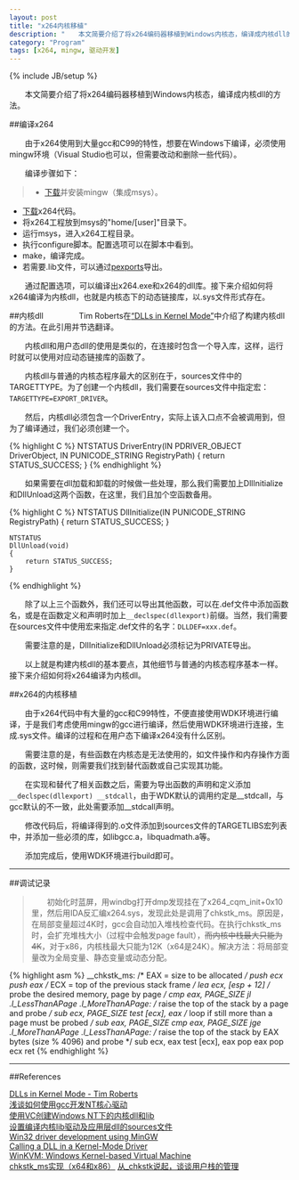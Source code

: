 ```yaml
---
layout: post
title: "x264内核移植"
description: "　　本文简要介绍了将x264编码器移植到Windows内核态，编译成内核dll的方法。"
category: "Program"
tags: [x264, mingw, 驱动开发]
---
```

{% include JB/setup %}

　　本文简要介绍了将x264编码器移植到Windows内核态，编译成内核dll的方法。

##编译x264

　　由于x264使用到大量gcc和C99的特性，想要在Windows下编译，必须使用mingw环境（Visual Studio也可以，但需要改动和删除一些代码）。

　　编译步骤如下：

>* [下载](http://sourceforge.net/projects/mingw/files/)并安装mingw（集成msys）。
* [下载](http://download.videolan.org/pub/videolan/x264/)x264代码。
* 将x264工程放到msys的"home/[user]"目录下。
* 运行msys，进入x264工程目录。
* 执行configure脚本。配置选项可以在脚本中看到。
* make，编译完成。
* 若需要.lib文件，可以通过[pexports](http://sourceforge.net/projects/mingw/files/MinGW/Extension/pexports/)导出。

　　通过配置选项，可以编译出x264.exe和x264的dll库。接下来介绍如何将x264编译为内核dll，也就是内核态下的动态链接库，以.sys文件形式存在。

##内核dll
　　
　　Tim Roberts在[“DLLs in Kernel Mode”](http://www.wd-3.com/archive/KernelDlls.htm)中介绍了构建内核dll的方法。在此引用并节选翻译。

　　内核dll和用户态dll的使用是类似的，在连接时包含一个导入库，这样，运行时就可以使用对应动态链接库的函数了。

　　内核dll与普通的内核态程序最大的区别在于，sources文件中的TARGETTYPE。为了创建一个内核dll，我们需要在sources文件中指定宏：`TARGETTYPE=EXPORT_DRIVER`。

　　然后，内核dll必须包含一个DriverEntry，实际上该入口点不会被调用到，但为了编译通过，我们必须创建一个。

{% highlight C %}
    NTSTATUS
    DriverEntry(IN PDRIVER_OBJECT DriverObject,
                IN PUNICODE_STRING RegistryPath)
    {
        return STATUS_SUCCESS;
    }
{% endhighlight %}

　　如果需要在dll加载和卸载的时候做一些处理，那么我们需要加上DllInitialize和DllUnload这两个函数，在这里，我们且加个空函数备用。

{% highlight C %}
    NTSTATUS
    DllInitialize(IN PUNICODE_STRING RegistryPath)
    {
        return STATUS_SUCCESS;
    }

    NTSTATUS
    DllUnload(void)
    {
        return STATUS_SUCCESS;
    }
{% endhighlight %}

　　除了以上三个函数外，我们还可以导出其他函数，可以在.def文件中添加函数名，或是在函数定义和声明时加上`__declspec(dllexport)`前缀。当然，我们需要在sources文件中使用宏来指定.def文件的名字：`DLLDEF=xxx.def`。

　　需要注意的是，DllInitialize和DllUnload必须标记为PRIVATE导出。

　　以上就是构建内核dll的基本要点，其他细节与普通的内核态程序基本一样。接下来介绍如何将x264编译为内核dll。

##x264的内核移植

　　由于x264代码中有大量的gcc和C99特性，不便直接使用WDK环境进行编译，于是我们考虑使用mingw的gcc进行编译，然后使用WDK环境进行连接，生成.sys文件。编译的过程和在用户态下编译x264没有什么区别。

　　需要注意的是，有些函数在内核态是无法使用的，如文件操作和内存操作方面的函数，这时候，则需要我们找到替代函数或自己实现其功能。

　　在实现和替代了相关函数之后，需要为导出函数的声明和定义添加`__declspec(dllexport) __stdcall`，由于WDK默认的调用约定是__stdcall，与gcc默认的不一致，此处需要添加__stdcall声明。

　　修改代码后，将编译得到的.o文件添加到sources文件的TARGETLIBS宏列表中，并添加一些必须的库，如libgcc.a，libquadmath.a等。

　　添加完成后，使用WDK环境进行build即可。

-----------------------------------------------------

##调试记录

>　　初始化时蓝屏，用windbg打开dmp发现挂在了x264_cqm_init+0x10里，然后用IDA反汇编x264.sys，发现此处是调用了chkstk_ms。原因是，在局部变量超过4K时，gcc会自动加入堆栈检查代码。在执行chkstk_ms时，会扩充堆栈大小（过程中会触发page fault），<s>而内核中栈最大只能为4K</s>，对于x86，内核栈最大只能为12K（x64是24K）。解决方法：将局部变量改为全局变量、静态变量或动态分配。

{% highlight asm %}
__chkstk_ms:
    /* EAX = size to be allocated */
    push ecx
    push eax
    /* ECX = top of the previous stack frame */
    lea ecx, [esp + 12]
    /* probe the desired memory, page by page */
    cmp eax, PAGE_SIZE
    jl .l_LessThanAPage
.l_MoreThanAPage:
    /* raise the top of the stack by a page and probe */
    sub ecx, PAGE_SIZE
    test [ecx], eax
    /* loop if still more than a page must be probed */
    sub eax, PAGE_SIZE
    cmp eax, PAGE_SIZE
    jge .l_MoreThanAPage
.l_LessThanAPage:
    /* raise the top of the stack by EAX bytes (size % 4096) and probe */
    sub ecx, eax
    test [ecx], eax
    pop eax
    pop ecx
    ret
{% endhighlight %}

-----------------------------------------------------------------

##References

[DLLs in Kernel Mode - Tim Roberts](http://www.wd-3.com/archive/KernelDlls.htm)  
[浅谈如何使用gcc开发NT核心驱动](http://blog.csdn.net/mydo/article/details/2281887)  
[使用VC创建Windows NT下的内核dll和lib](http://bbs.pediy.com/showthread.php?t=102426)  
[设置编译内核lib驱动及应用层dll的sources文件](http://laokaddk.blog.51cto.com/368606/413263/)  
[Win32 driver development using MinGW](http://www.fccps.cz/download/adv/frr/win32_ddk_mingw/win32_ddk_mingw.html)  
[Calling a DLL in a Kernel-Mode Driver](http://msdn.microsoft.com/en-us/windows/hardware/gg463187.aspx)  
[WinKVM: Windows Kernel-based Virtual Machine](http://www.linux-kvm.org/wiki/images/8/8a/WinKVM-KVMForum2010.pdf)  
[chkstk_ms实现（x64和x86）](http://www.reactos.org/pipermail/ros-diffs/2011-May/041458.html)
[从_chkstk说起，谈谈用户栈的管理](http://blog.dynox.cn/?p=1044)
